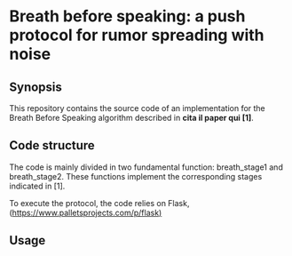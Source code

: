 ﻿# Breath before speaking: a push protocol for rumor spreading with noise


## Synopsis
This repository contains the source code of an implementation for the Breath Before Speaking algorithm described in **cita il paper qui [1]**.

## Code structure
The code is mainly divided in two fundamental function: breath_stage1 and breath_stage2. These functions implement the corresponding stages indicated in [1]. 
 
To execute the protocol, the code relies on Flask,([https://www.palletsprojects.com/p/flask)](https://www.palletsprojects.com/p/flask/) 


## Usage



